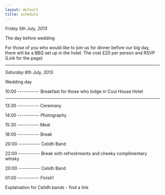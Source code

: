 ```yaml
---
layout: default
title: schedule
---
```


*Friday 5th July, 2013*

The day before wedding

For those of you who would like to join us for dinner before our big day, there will be a BBQ set up in the hotel.
The cost £20 per person and RSVP (Link for the page)

*******************************************************************

*Saturday 6th July, 2013* 

Wedding day

10:00 ----------- Breakfast for those who lodge in Coul House Hotel

---

13:30 ----------- Ceremony

14:00 ----------- Photography

15:30 ----------- Meal

18:00 ----------- Break

20:00 ----------- Celidh Band

22:00 ----------- Break with refreshments and cheeky complimentary whisky

20:00 ----------- Celidh Band 

01:00 ----------- Finish!

Explaination for Celidh bands - find a link



